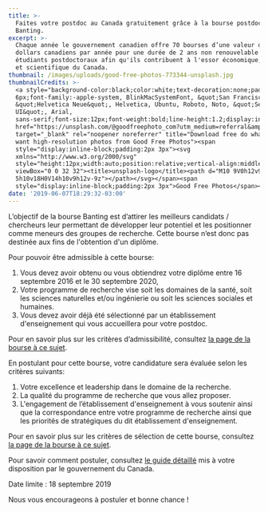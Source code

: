 ```yaml
---
title: >-
  Faites votre postdoc au Canada gratuitement grâce à la bourse postdoctorale
  Banting.
excerpt: >-
  Chaque année le gouvernement canadien offre 70 bourses d’une valeur de 70.000
  dollars canadiens par année pour une durée de 2 ans non renouvelable aux
  étudiants postdoctoraux afin qu'ils contribuent à l'essor économique, social
  et scientifique du Canada. 
thumbnail: /images/uploads/good-free-photos-773344-unsplash.jpg
thumbnailCredits: >-
  <a style="background-color:black;color:white;text-decoration:none;padding:4px
  6px;font-family:-apple-system, BlinkMacSystemFont, &quot;San Francisco&quot;,
  &quot;Helvetica Neue&quot;, Helvetica, Ubuntu, Roboto, Noto, &quot;Segoe
  UI&quot;, Arial,
  sans-serif;font-size:12px;font-weight:bold;line-height:1.2;display:inline-block;border-radius:3px"
  href="https://unsplash.com/@goodfreephoto_com?utm_medium=referral&amp;utm_campaign=photographer-credit&amp;utm_content=creditBadge"
  target="_blank" rel="noopener noreferrer" title="Download free do whatever you
  want high-resolution photos from Good Free Photos"><span
  style="display:inline-block;padding:2px 3px"><svg
  xmlns="http://www.w3.org/2000/svg"
  style="height:12px;width:auto;position:relative;vertical-align:middle;top:-2px;fill:white"
  viewBox="0 0 32 32"><title>unsplash-logo</title><path d="M10 9V0h12v9H10zm12
  5h10v18H0V14h10v9h12v-9z"></path></svg></span><span
  style="display:inline-block;padding:2px 3px">Good Free Photos</span></a>
date: '2019-06-07T18:29:32-03:00'
---
```

L’objectif de la bourse Banting est d’attirer les meilleurs candidats / chercheurs leur permettant de développer leur potentiel et les positionner comme meneurs des groupes de recherche. Cette bourse n’est donc pas destinée aux fins de l'obtention d'un diplôme.

Pour pouvoir être admissible à cette bourse:

1. Vous devez avoir obtenu ou vous obtiendrez votre diplôme entre 16 septembre 2016 et le 30 septembre 2020,
2. Votre programme de recherche vise soit les domaines de la santé, soit les sciences naturelles et/ou ingénierie ou soit les sciences sociales et humaines.
3. Vous devez avoir déjà été sélectionné par un établissement d'enseignement qui vous accueillera pour votre postdoc.

Pour en savoir plus sur les critères d’admissibilité, consultez <a href="http://banting.fellowships-bourses.gc.ca/fr/app-dem_elig-adm.html" target="_blank" rel="nofollow noopener">la page de la bourse à ce sujet</a>.

En postulant pour cette bourse, votre candidature sera évaluée selon les critères suivants:

1. Votre excellence et leadership dans le domaine de la recherche.
2. La qualité du programme de recherche que vous allez proposer.
3. L'engagement de l’établissement d'enseignement à vous soutenir ainsi que la correspondance entre votre programme de recherche ainsi que les priorités de stratégiques du dit établissement d'enseignement.

Pour en savoir plus sur les critères de sélection de cette bourse, consultez <a href="http://banting.fellowships-bourses.gc.ca/fr/rev-eval_overview-apercu.html" target="_blank" rel="nofollow noopener">la page de la bourse à ce sujet</a>.

Pour savoir comment postuler, consultez <a href="http://banting.fellowships-bourses.gc.ca/fr/app-dem_guide.html" rel="nofollow noopener">le guide détaillé</a> mis à votre disposition par le gouvernement du Canada.

Date limite : 18 septembre 2019

Nous vous encourageons à postuler et bonne chance !
